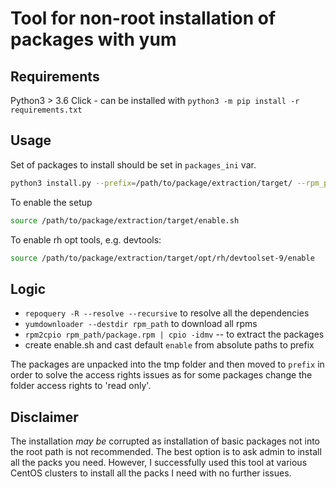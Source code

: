 # Tool for non-root installation of packages with yum

## Requirements

Python3 > 3.6
Click - can be installed with `python3 -m pip install -r requirements.txt`

## Usage

Set of packages to install should be set in `packages_ini` var.

```bash
python3 install.py --prefix=/path/to/package/extraction/target/ --rpm_path=/path/to/store/rpms/
```
To enable the setup
```bash
source /path/to/package/extraction/target/enable.sh
```

To enable rh opt tools, e.g. devtools:
```bash
source /path/to/package/extraction/target/opt/rh/devtoolset-9/enable
```

## Logic

- `repoquery -R --resolve --recursive` to resolve all the dependencies
- `yumdownloader --destdir rpm_path` to download all rpms
- `rpm2cpio rpm_path/package.rpm | cpio -idmv` -- to extract the packages
- create enable.sh and cast default `enable` from absolute paths to prefix

The packages are unpacked into the tmp folder and then moved to `prefix` in order to solve the access rights issues as for some packages change the folder access rights to 'read only'.

## Disclaimer

The installation _may be_ corrupted as installation of basic packages not into the root path is not recommended. The best option is to ask admin to install all the packs you need. However, I successfully used this tool at various CentOS clusters to install all the packs I need with no further issues.
